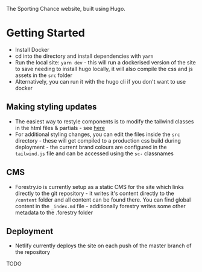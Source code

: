 The Sporting Chance website, built using Hugo.

# Getting Started

- Install Docker
- cd into the directory and install dependencies with `yarn`
- Run the local site: `yarn dev` - this will run a dockerised version of the site to save needing to install hugo locally, it will also compile the css and js assets in the `src` folder
- Alternatively, you can run it with the hugo cli if you don't want to use docker

## Making styling updates

- The easiest way to restyle components is to modify the tailwind classes in the html files & partials - see [here](https://tailwindcss.com/)
- For additional styling changes, you can edit the files inside the `src` directory - these will get compiled to a production css build during deployment - the current brand colours are configured in the `tailwind.js` file and can be accessed using the `sc-` classnames

## CMS

- Forestry.io is currently setup as a static CMS for the site which links directly to the git repository - it writes it's content directly to the `/content` folder and all content can be found there. You can find global content in the `_index.md` file - additionally forestry writes some other metadata to the .forestry folder

## Deployment

- Netlify currently deploys the site on each push of the master branch of the repository

TODO
